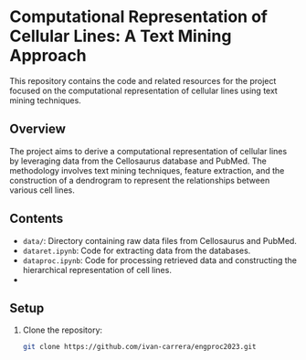 # Computational Representation of Cellular Lines: A Text Mining Approach

This repository contains the code and related resources for the project focused on the computational representation of cellular lines using text mining techniques.

## Overview

The project aims to derive a computational representation of cellular lines by leveraging data from the Cellosaurus database and PubMed. The methodology involves text mining techniques, feature extraction, and the construction of a dendrogram to represent the relationships between various cell lines.

## Contents

- `data/`: Directory containing raw data files from Cellosaurus and PubMed.
- `dataret.ipynb`: Code for extracting data from the databases.
- `dataproc.ipynb`: Code for processing retrieved data and constructing the hierarchical representation of cell lines.
- 
## Setup

1. Clone the repository:
   ```bash
   git clone https://github.com/ivan-carrera/engproc2023.git
